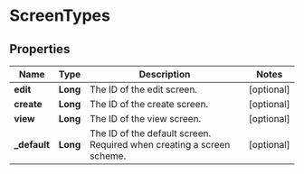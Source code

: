 # ScreenTypes

## Properties
Name | Type | Description | Notes
------------ | ------------- | ------------- | -------------
**edit** | **Long** | The ID of the edit screen. |  [optional]
**create** | **Long** | The ID of the create screen. |  [optional]
**view** | **Long** | The ID of the view screen. |  [optional]
**_default** | **Long** | The ID of the default screen. Required when creating a screen scheme. |  [optional]
